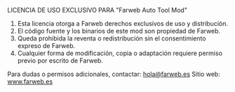 LICENCIA DE USO EXCLUSIVO PARA "Farweb Auto Tool Mod"

1. Esta licencia otorga a Farweb derechos exclusivos de uso y distribución.
2. El código fuente y los binarios de este mod son propiedad de Farweb.
3. Queda prohibida la reventa o redistribución sin el consentimiento expreso de Farweb.
4. Cualquier forma de modificación, copia o adaptación requiere permiso previo por escrito de Farweb.

Para dudas o permisos adicionales, contactar: hola@farweb.es
Sitio web: www.farweb.es
